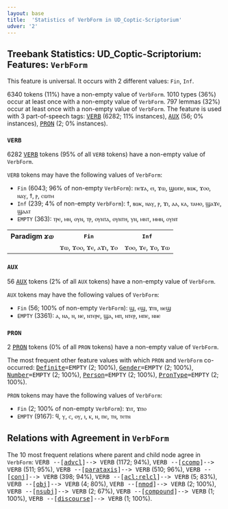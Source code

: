```yaml
---
layout: base
title:  'Statistics of VerbForm in UD_Coptic-Scriptorium'
udver: '2'
---
```


## Treebank Statistics: UD_Coptic-Scriptorium: Features: `VerbForm`

This feature is universal.
It occurs with 2 different values: `Fin`, `Inf`.

6340 tokens (11%) have a non-empty value of `VerbForm`.
1010 types (36%) occur at least once with a non-empty value of `VerbForm`.
797 lemmas (32%) occur at least once with a non-empty value of `VerbForm`.
The feature is used with 3 part-of-speech tags: <tt><a href="cop_scriptorium-pos-VERB.html">VERB</a></tt> (6282; 11% instances), <tt><a href="cop_scriptorium-pos-AUX.html">AUX</a></tt> (56; 0% instances), <tt><a href="cop_scriptorium-pos-PRON.html">PRON</a></tt> (2; 0% instances).

### `VERB`

6282 <tt><a href="cop_scriptorium-pos-VERB.html">VERB</a></tt> tokens (95% of all `VERB` tokens) have a non-empty value of `VerbForm`.

`VERB` tokens may have the following values of `VerbForm`:

* `Fin` (6043; 96% of non-empty `VerbForm`): ⲡⲉϫⲁ, ⲉⲓ, ϫⲱ, ϣⲱⲡⲉ, ⲃⲱⲕ, ϫⲟⲟ, ⲛⲁⲩ, ϯ, ⲣ, ⲥⲱⲧⲙ
* `Inf` (239; 4% of non-empty `VerbForm`): ϯ, ⲃⲱⲕ, ⲛⲁⲩ, ⲣ, ϫⲓ, ⲁⲁ, ⲕⲁ, ⲧⲁⲙⲟ, ϣⲁϫⲉ, ϣⲁⲁⲧ
* `EMPTY` (363): ⲧⲣⲉ, ⲙⲛ, ⲟⲩⲛ, ⲧⲣ, ⲟⲩⲛⲧⲁ, ⲟⲩⲛⲧⲏ, ⲩⲛ, ⲙⲛⲧ, ⲙⲙⲛ, ⲟⲩⲛⲧ

<table>
  <tr><th>Paradigm <i>ϫⲱ</i></th><th><tt>Fin</tt></th><th><tt>Inf</tt></th></tr>
  <tr><td><tt></tt></td><td>ϫⲱ, ϫⲟⲟ, ϫⲉ, ⲁϫⲓ, ϫⲟ</td><td>ϫⲟⲟ, ϫⲉ, ϫⲟ, ϫⲱ</td></tr>
</table>

### `AUX`

56 <tt><a href="cop_scriptorium-pos-AUX.html">AUX</a></tt> tokens (2% of all `AUX` tokens) have a non-empty value of `VerbForm`.

`AUX` tokens may have the following values of `VerbForm`:

* `Fin` (56; 100% of non-empty `VerbForm`): ϣ, ⲉϣ, ϫⲡⲓ, ⲛⲉϣ
* `EMPTY` (3361): ⲁ, ⲛⲁ, ⲛ, ⲛⲉ, ⲛⲧⲉⲣⲉ, ϣⲁ, ⲙⲡ, ⲛⲧⲉⲣ, ⲙⲡⲉ, ⲛⲛⲉ

### `PRON`

2 <tt><a href="cop_scriptorium-pos-PRON.html">PRON</a></tt> tokens (0% of all `PRON` tokens) have a non-empty value of `VerbForm`.

The most frequent other feature values with which `PRON` and `VerbForm` co-occurred: <tt><a href="cop_scriptorium-feat-Definite.html">Definite</a></tt><tt>=EMPTY</tt> (2; 100%), <tt><a href="cop_scriptorium-feat-Gender.html">Gender</a></tt><tt>=EMPTY</tt> (2; 100%), <tt><a href="cop_scriptorium-feat-Number.html">Number</a></tt><tt>=EMPTY</tt> (2; 100%), <tt><a href="cop_scriptorium-feat-Person.html">Person</a></tt><tt>=EMPTY</tt> (2; 100%), <tt><a href="cop_scriptorium-feat-PronType.html">PronType</a></tt><tt>=EMPTY</tt> (2; 100%).

`PRON` tokens may have the following values of `VerbForm`:

* `Fin` (2; 100% of non-empty `VerbForm`): ϫⲓⲧ, ϫⲡⲟ
* `EMPTY` (9167): ϥ, ⲩ, ⲥ, ⲟⲩ, ⲓ, ⲕ, ⲛ, ⲡⲉ, ⲧⲛ, ⲧⲉⲧⲛ

## Relations with Agreement in `VerbForm`

The 10 most frequent relations where parent and child node agree in `VerbForm`:
<tt>VERB --[<tt><a href="cop_scriptorium-dep-advcl.html">advcl</a></tt>]--> VERB</tt> (1172; 94%),
<tt>VERB --[<tt><a href="cop_scriptorium-dep-ccomp.html">ccomp</a></tt>]--> VERB</tt> (511; 95%),
<tt>VERB --[<tt><a href="cop_scriptorium-dep-parataxis.html">parataxis</a></tt>]--> VERB</tt> (510; 96%),
<tt>VERB --[<tt><a href="cop_scriptorium-dep-conj.html">conj</a></tt>]--> VERB</tt> (398; 94%),
<tt>VERB --[<tt><a href="cop_scriptorium-dep-acl-relcl.html">acl:relcl</a></tt>]--> VERB</tt> (5; 83%),
<tt>VERB --[<tt><a href="cop_scriptorium-dep-obj.html">obj</a></tt>]--> VERB</tt> (4; 80%),
<tt>VERB --[<tt><a href="cop_scriptorium-dep-nmod.html">nmod</a></tt>]--> VERB</tt> (2; 100%),
<tt>VERB --[<tt><a href="cop_scriptorium-dep-nsubj.html">nsubj</a></tt>]--> VERB</tt> (2; 67%),
<tt>VERB --[<tt><a href="cop_scriptorium-dep-compound.html">compound</a></tt>]--> VERB</tt> (1; 100%),
<tt>VERB --[<tt><a href="cop_scriptorium-dep-discourse.html">discourse</a></tt>]--> VERB</tt> (1; 100%).

